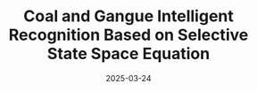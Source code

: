 ---
title: "Coal and Gangue Intelligent Recognition Based on Selective State Space Equation"
collection: patents
# permalink: /patents/2025-SSSE
excerpt: |
    <p style="font-size: 16px; margin: 5px 0 0 20px; margin-left: 0px; color: #666; text-align: justify;">
        In the invention, we present an intelligent gangue recognition method based on the selective state space modeling, implemented within a lightweight deep learning network. Specifically, the proposed method is composed of a selective state space backbone, SimSPPF module, a multi-scale feature fusion layer, and a decoupled detection head. The state space backbone and SimSPPF module are jointly designed to extract both spatial and semantic information more effectively, thereby enhancing detection precision and robustness. The overall framework enables real-time gangue detection and localization across both still images and video streams, providing comprehensive information such as positions and sizes of coals and gangues. This invention offers strong support for the efficient utilization of coal resources, and is particularly suited for deployment in low-resource or mobile computing environments.
    </p>
link: 'https://patents.google.com/patent/CN119048740A/en'
date: 2025-03-24
prefix-venue: 'Henan University'
venue: 'CN119048740A'
inventors: "Xiaohui Yang, Meng’en Qin, Yanni Zhang, Zheng Ge, Yunfei Bai"
---